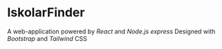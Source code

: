 # IskolarFinder

A web-application powered by *React* and *Node.js express* Designed with *Bootstrap* and *Tailwind* CSS
